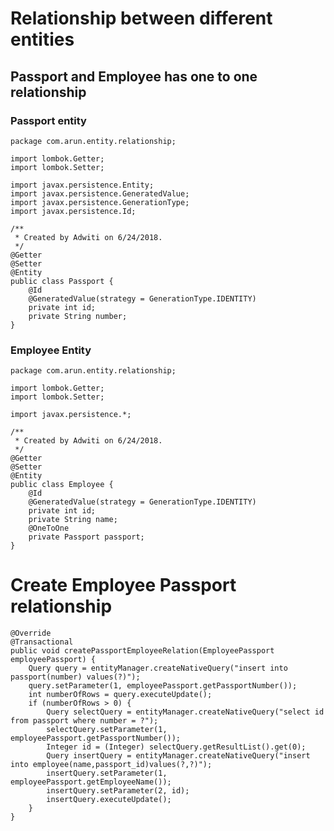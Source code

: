 # Relationship between different entities


## Passport and Employee has one to one relationship

### Passport entity

    package com.arun.entity.relationship;
    
    import lombok.Getter;
    import lombok.Setter;
    
    import javax.persistence.Entity;
    import javax.persistence.GeneratedValue;
    import javax.persistence.GenerationType;
    import javax.persistence.Id;
    
    /**
     * Created by Adwiti on 6/24/2018.
     */
    @Getter
    @Setter
    @Entity
    public class Passport {
        @Id
        @GeneratedValue(strategy = GenerationType.IDENTITY)
        private int id;
        private String number;
    }

### Employee Entity

    package com.arun.entity.relationship;
    
    import lombok.Getter;
    import lombok.Setter;
    
    import javax.persistence.*;
    
    /**
     * Created by Adwiti on 6/24/2018.
     */
    @Getter
    @Setter
    @Entity
    public class Employee {
        @Id
        @GeneratedValue(strategy = GenerationType.IDENTITY)
        private int id;
        private String name;
        @OneToOne
        private Passport passport;
    }

# Create Employee Passport relationship

    @Override
    @Transactional
    public void createPassportEmployeeRelation(EmployeePassport employeePassport) {
        Query query = entityManager.createNativeQuery("insert into passport(number) values(?)");
        query.setParameter(1, employeePassport.getPassportNumber());
        int numberOfRows = query.executeUpdate();
        if (numberOfRows > 0) {
            Query selectQuery = entityManager.createNativeQuery("select id from passport where number = ?");
            selectQuery.setParameter(1, employeePassport.getPassportNumber());
            Integer id = (Integer) selectQuery.getResultList().get(0);
            Query insertQuery = entityManager.createNativeQuery("insert into employee(name,passport_id)values(?,?)");
            insertQuery.setParameter(1, employeePassport.getEmployeeName());
            insertQuery.setParameter(2, id);
            insertQuery.executeUpdate();
        }
    }
